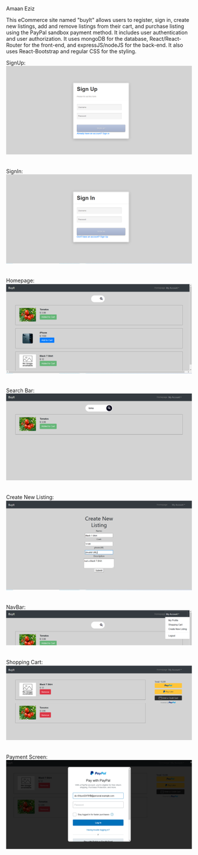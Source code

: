 Amaan Eziz

This eCommerce site named "buyIt" allows users to register, sign in, create new listings, add and remove listings from their cart, and purchase listing using the PayPal sandbox payment method. It includes user authentication and user authorization. It uses mongoDB for the database, React/React-Router for the front-end, and expressJS/nodeJS for the back-end. It also uses React-Bootstrap and regular CSS for the styling. 

SignUp:
<img src="./Photos/SignUp.PNG">
<br/><br/><br/>
SignIn:
<img src="./Photos/SignIn.PNG">
<br/><br/><br/>
Homepage:
<img src="./Photos/Homepage.PNG">
<br/><br/><br/>
Search Bar:
<img src="./Photos/SearchFeature.PNG">
<br/><br/><br/>
Create New Listing:
<img src="./Photos/CreateNewListing.PNG">
<br/><br/><br/>
NavBar:
<img src="./Photos/DropdownBar.PNG">
<br/><br/><br/>
Shopping Cart:
<img src="./Photos/ShoppingCart.PNG">
<br/><br/><br/>
Payment Screen:
<img src="./Photos/Payment.PNG">
<br/><br/><br/>